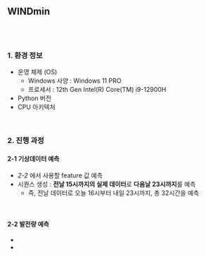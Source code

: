 ## WINDmin

</br>
</br>

### 1. 환경 정보
- 운영 체제 (OS)
  - Windows 사양 : Windows 11 PRO
  - 프로세서 : 12th Gen Intel(R) Core(TM) i9-12900H
- Python 버전
- CPU 아키텍처

</br>

### 2. 진행 과정
#### 2-1 기상데이터 예측
- *2-2* 에서 사용할 feature 값 예측
- 시퀀스 생성 : **전날 15시까지의 실제 데이터**로 **다음날 23시까지**를 예측
  - 즉, 전날 데이터로 오늘 16시부터 내일 23시까지, 총 32시간을 예측
</br>

#### 2-2 발전량 예측
- 
- 
